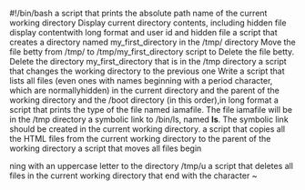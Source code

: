 #!/bin/bash
a script that prints the absolute path name of the current working directory
Display current directory contents, including hidden file
display contentwith long format and user id and hidden file
a script that creates a directory named my_first_directory in the /tmp/ directory
Move the file betty from /tmp/ to /tmp/my_first_directory
script to Delete the file betty.
Delete the directory my_first_directory that is in the /tmp directory
a script that changes the working directory to the previous one
Write a script that lists all files (even ones with names beginning with a period character, which are normallyhidden) in the current directory and the parent of the working directory and the /boot directory (in this order),in long format
a script that prints the type of the file named iamafile. The file iamafile will be in the /tmp directory
 a symbolic link to /bin/ls, named __ls__. The symbolic link should be created in the current working directory.
 a script that copies all the HTML files from the current working directory to the parent of the working directory
a script that moves all files begin

ning with an uppercase letter to the directory /tmp/u
a script that deletes all files in the current working directory that end with the character ~
